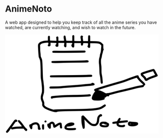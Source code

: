 # AnimeNoto
A web app designed to help you keep track of all the anime series you have watched, are currently watching, and wish to watch in the future.


![AnimeNoto Logo](root/frontend/animenoto_logo.svg)
